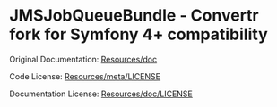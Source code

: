 JMSJobQueueBundle - Convertr fork for Symfony 4+ compatibility
=================

Original Documentation:
[Resources/doc](http://jmsyst.com/bundles/JMSJobQueueBundle)

Code License:
[Resources/meta/LICENSE](https://github.com/schmittjoh/JMSJobQueueBundle/blob/master/Resources/meta/LICENSE)

Documentation License:
[Resources/doc/LICENSE](https://github.com/schmittjoh/JMSJobQueueBundle/blob/master/Resources/doc/LICENSE)
